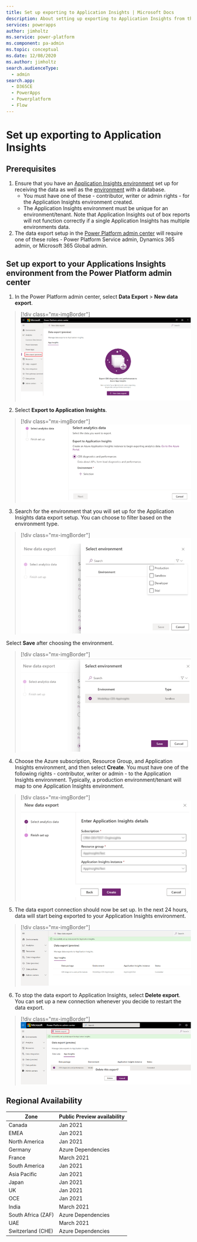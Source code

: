 ```yaml
---
title: Set up exporting to Application Insights | Microsoft Docs
description: About setting up exporting to Application Insights from the Power Platform admin center
services: powerapps
author: jimholtz
ms.service: power-platform
ms.component: pa-admin
ms.topic: conceptual
ms.date: 12/08/2020
ms.author: jimholtz
search.audienceType: 
  - admin
search.app:
  - D365CE
  - PowerApps
  - Powerplatform
  - Flow
---
```

# Set up exporting to Application Insights 

## Prerequisites

1. Ensure that you have an [Application Insights environment](https://docs.microsoft.com/azure/azure-monitor/app/create-new-resource) set up for receiving the data as well as the [environment](environments-overview.md) with a database. 
   - You must have one of these - contributor, writer or admin rights - for the Application Insights environment created.
   - The Application Insights environment must be unique for an environment/tenant. Note that Application Insights out of box reports will not function correctly if a single Application Insights has multiple environments data.
2. The data export setup in the [Power Platform admin center](https://admin.powerplatform.microsoft.com/) will require one of these roles - Power Platform Service admin, Dynamics 365 admin, or Microsoft 365 Global admin. 

## Set up export to your Applications Insights environment from the Power Platform admin center

1. In the Power Platform admin center, select **Data Export** > **New data export**.

> [!div class="mx-imgBorder"] 
> ![Data export](media/data-export.png "Data export")

2. Select **Export to Application Insights**. 

> [!div class="mx-imgBorder"] 
> ![Data export to Application Insights](media/data-export-application-insights.png "Data export to Application Insights")

3. Search for the environment that you will set up for the Application Insights data export setup. You can choose to filter based on the environment type.

> [!div class="mx-imgBorder"] 
> ![Select an environment type](media/data-export-application-insights-select-environment-type.png "Select an environment type")

Select **Save** after choosing the environment.

> [!div class="mx-imgBorder"] 
> ![Select an environment](media/data-export-application-insights-select-environment.png "Select an environment")

4. Choose the Azure subscription, Resource Group, and Application Insights environment, and then select **Create**. You must have one of the following rights - contributor, writer or admin - to the Application Insights environment. Typically, a production environment/tenant will map to one Application Insights environment. 

> [!div class="mx-imgBorder"] 
> ![Data export Application Insights details](media/data-export-application-insights-details.png "Data export Application Insights details")

5. The data export connection should now be set up. In the next 24 hours, data will start being exported to your Application Insights environment.

> [!div class="mx-imgBorder"] 
> ![Data export success](media/data-export-application-insights-success.png "Data export success")

6. To stop the data export to Application Insights, select **Delete export**. You can set up a new connection whenever you decide to restart the data export.

> [!div class="mx-imgBorder"] 
> ![Delete export](media/data-export-delete.png "Delete export")

## Regional Availability 

|Zone  |Public Preview availability  |
|---------|---------|
|Canada     | Jan 2021        |
|EMEA     | Jan 2021        |
|North America     | Jan 2021        |
|Germany  | Azure Dependencies        |
|France     | March 2021        |
|South America     | Jan 2021        |
|Asia Pacific     |  Jan 2021       |
|Japan     |  Jan 2021       |
|UK     | Jan 2021        |
|OCE     | Jan 2021        |
|India     | March 2021        |
|South Africa (ZAF)     | Azure Dependencies        |
|UAE     | March 2021        |
|Switzerland (CHE)     | Azure Dependencies        |




